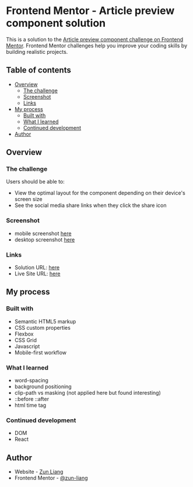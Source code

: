 # Frontend Mentor - Article preview component solution

This is a solution to the [Article preview component challenge on Frontend Mentor](https://www.frontendmentor.io/challenges/article-preview-component-dYBN_pYFT). Frontend Mentor challenges help you improve your coding skills by building realistic projects. 

## Table of contents

- [Overview](#overview)
  - [The challenge](#the-challenge)
  - [Screenshot](#screenshot)
  - [Links](#links)
- [My process](#my-process)
  - [Built with](#built-with)
  - [What I learned](#what-i-learned)
  - [Continued development](#continued-development)
- [Author](#author)


## Overview

### The challenge

Users should be able to:

- View the optimal layout for the component depending on their device's screen size
- See the social media share links when they click the share icon

### Screenshot

- mobile screenshot [here](./screenshots/screenshot-mobile.png)
- desktop screenshot [here](./screenshots/screenshot-desktop.png)

### Links

- Solution URL: [here](https://www.frontendmentor.io/solutions/articlepreview-using-html-css-and-javascript-Ho3bFQkvRp)
- Live Site URL: [here](https://zun-liang.github.io/article-preview-component-master/)

## My process

### Built with

- Semantic HTML5 markup
- CSS custom properties
- Flexbox
- CSS Grid
- Javascript
- Mobile-first workflow


### What I learned

- word-spacing
- background positioning
- clip-path vs masking (not applied here but found interesting)
- ::before ::after
- html time tag

### Continued development

- DOM
- React

## Author

- Website - [Zun Liang](https://zun-liang.github.io/)
- Frontend Mentor - [@zun-liang](https://www.frontendmentor.io/profile/zun-liang)

